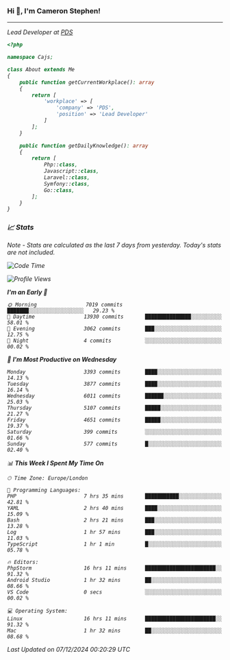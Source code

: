 ### Hi 👋, I'm Cameron Stephen!
<hr>
<p><em>Lead Developer at <a href="https://prindatasolutions.co.uk">PDS</a></p>


```php
<?php

namespace Cajs;

class About extends Me
{
    public function getCurrentWorkplace(): array
    {
        return [
            'workplace' => [
                'company' => 'PDS',
                'position' => 'Lead Developer'
            ]
        ];
    }

    public function getDailyKnowledge(): array
    {
        return [
            Php::class,
            Javascript::class,
            Laravel::class,
            Symfony::class,
            Go::class,
        ];
    }
}
```

### 📈 Stats
<p><em>Note - Stats are calculated as the last 7 days from yesterday. Today's stats are not included.</em></p>


<!--START_SECTION:waka-->
![Code Time](http://img.shields.io/badge/Code%20Time-4%2C113%20hrs%2043%20mins-blue)

![Profile Views](http://img.shields.io/badge/Profile%20Views-0-blue)

**I'm an Early 🐤** 

```text
🌞 Morning                7019 commits        ███████░░░░░░░░░░░░░░░░░░   29.23 % 
🌆 Daytime                13930 commits       ███████████████░░░░░░░░░░   58.01 % 
🌃 Evening                3062 commits        ███░░░░░░░░░░░░░░░░░░░░░░   12.75 % 
🌙 Night                  4 commits           ░░░░░░░░░░░░░░░░░░░░░░░░░   00.02 % 
```
📅 **I'm Most Productive on Wednesday** 

```text
Monday                   3393 commits        ████░░░░░░░░░░░░░░░░░░░░░   14.13 % 
Tuesday                  3877 commits        ████░░░░░░░░░░░░░░░░░░░░░   16.14 % 
Wednesday                6011 commits        ██████░░░░░░░░░░░░░░░░░░░   25.03 % 
Thursday                 5107 commits        █████░░░░░░░░░░░░░░░░░░░░   21.27 % 
Friday                   4651 commits        █████░░░░░░░░░░░░░░░░░░░░   19.37 % 
Saturday                 399 commits         ░░░░░░░░░░░░░░░░░░░░░░░░░   01.66 % 
Sunday                   577 commits         █░░░░░░░░░░░░░░░░░░░░░░░░   02.40 % 
```


📊 **This Week I Spent My Time On** 

```text
🕑︎ Time Zone: Europe/London

💬 Programming Languages: 
PHP                      7 hrs 35 mins       ███████████░░░░░░░░░░░░░░   42.81 % 
YAML                     2 hrs 40 mins       ████░░░░░░░░░░░░░░░░░░░░░   15.09 % 
Bash                     2 hrs 21 mins       ███░░░░░░░░░░░░░░░░░░░░░░   13.28 % 
Log                      1 hr 57 mins        ███░░░░░░░░░░░░░░░░░░░░░░   11.03 % 
TypeScript               1 hr 1 min          █░░░░░░░░░░░░░░░░░░░░░░░░   05.78 % 

🔥 Editors: 
PhpStorm                 16 hrs 11 mins      ███████████████████████░░   91.32 % 
Android Studio           1 hr 32 mins        ██░░░░░░░░░░░░░░░░░░░░░░░   08.66 % 
VS Code                  0 secs              ░░░░░░░░░░░░░░░░░░░░░░░░░   00.02 % 

💻 Operating System: 
Linux                    16 hrs 11 mins      ███████████████████████░░   91.32 % 
Mac                      1 hr 32 mins        ██░░░░░░░░░░░░░░░░░░░░░░░   08.68 % 
```


 Last Updated on 07/12/2024 00:20:29 UTC
<!--END_SECTION:waka-->
